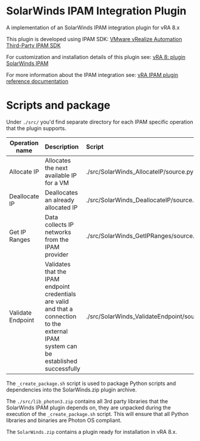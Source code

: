 SolarWinds IPAM Integration Plugin
===================

A implementation of an SolarWinds IPAM integration plugin for vRA 8.x

This plugin is developed using IPAM SDK: [VMware vRealize Automation Third-Party IPAM SDK]

[VMware vRealize Automation Third-Party IPAM SDK]: https://code.vmware.com/web/sdk/1.1.0/vmware-vrealize-automation-third-party-ipam-sdk

For customization and installation details of this plugin see: [vRA 8: plugin SolarWinds IPAM]

[vRA 8: plugin SolarWinds IPAM]: https://as.zabedu.ru/virtual/vmware/vrealize/vra-solarwinds-ipam

For more information about the IPAM integration see: [vRA IPAM plugin reference documentation]

[vRA IPAM plugin reference documentation]: https://docs.vmware.com/en/vRealize-Automation/8.2/ipam_integration_contract_reqs.pdf

Scripts and package
===================

Under `./src/` you'd find separate directory for each IPAM specific operation that the plugin supports.

| Operation name              | Description                                                                                                                               | Script                                          |
| ----------------------------|:------------------------------------------------------------------------------------------------------------------------------------------|:------------------------------------------------|
| Allocate IP                 | Allocates the next available IP for a VM                                                                                                  | ./src/SolarWinds_AllocateIP/source.py           |
| Deallocate IP               | Deallocates an already allocated IP                                                                                                       | ./src/SolarWinds_DeallocateIP/source.py         |
| Get IP Ranges               | Data collects IP networks from the IPAM provider                                                                                          | ./src/SolarWinds_GetIPRanges/source.py          |
| Validate Endpoint           | Validates that the IPAM endpoint credentials are valid and that a connection to the external IPAM system can be established successfully  | ./src/SolarWinds_ValidateEndpoint/source.py     |

The `_create_package.sh` script is used to package Python scripts and dependencies into the SolarWinds.zip plugin archive.

The `./src/lib_photon3.zip` contains all 3rd party libraries that the SolarWinds IPAM plugin depends on, they are unpacked during the execution of the `_create_package.sh` script. This will ensure that all Python libraries and binaries are Photon OS compliant.

The `SolarWinds.zip` contains a plugin ready for installation in vRA 8.x.
